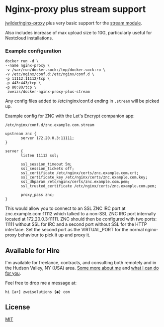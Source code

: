 # Nginx-proxy plus stream support

[jwilder/nginx-proxy](https://hub.docker.com/r/jwilder/nginx-proxy) plus very basic support for the [stream module](https://nginx.org/en/docs/stream/ngx_stream_core_module.html).

Also includes increase of max upload size to 10G, particularly useful for Nextcloud installations.

### Example configuration

```
docker run -d \
--name nginx-proxy \
-v /var/run/docker.sock:/tmp/docker.sock:ro \
-v /etc/nginx/conf.d:/etc/nginx/conf.d \
-p 11112:11112/tcp \
-p 443:443/tcp \
-p 80:80/tcp \
 zweizs/docker-nginx-proxy-plus-stream
```

Any config files added to /etc/nginx/conf.d ending in `.stream` will be picked up.

Example config for ZNC with the Let's Encrypt companion app:

`/etc/nginx/conf.d/znc.example.com.stream`

```
upstream znc {
       server 172.20.0.3:11111;
}

server {
       listen 11112 ssl;

       ssl_session_timeout 5m;
       ssl_session_tickets off;
       ssl_certificate /etc/nginx/certs/znc.example.com.crt;
       ssl_certificate_key /etc/nginx/certs/znc.example.com.key;
       ssl_dhparam /etc/nginx/certs/znc.example.com.pem;
       ssl_trusted_certificate /etc/nginx/certs/znc.example.com.pem;

       proxy_pass znc;
}
```

This would allow you to connect to an SSL ZNC IRC port at znc.example.com:11112 which talked to a non-SSL ZNC IRC port internally located at 172.20.0.3:11111. ZNC should then be configured with two ports: 11111 without SSL for IRC and a second port without SSL for the HTTP interface. Set the second port as the VIRTUAL_PORT for the normal nginx-proxy behaviour to pick it up and proxy it.

## Available for Hire

I'm available for freelance, contracts, and consulting both remotely and in the Hudson Valley, NY (USA) area. [Some more about me](https://www.zweisolutions.com/about.html) and [what I can do for you](https://www.zweisolutions.com/services.html).

Feel free to drop me a message at:

```
hi [a+] zweisolutions {●} com
```

## License

[MIT](../LICENSE)
